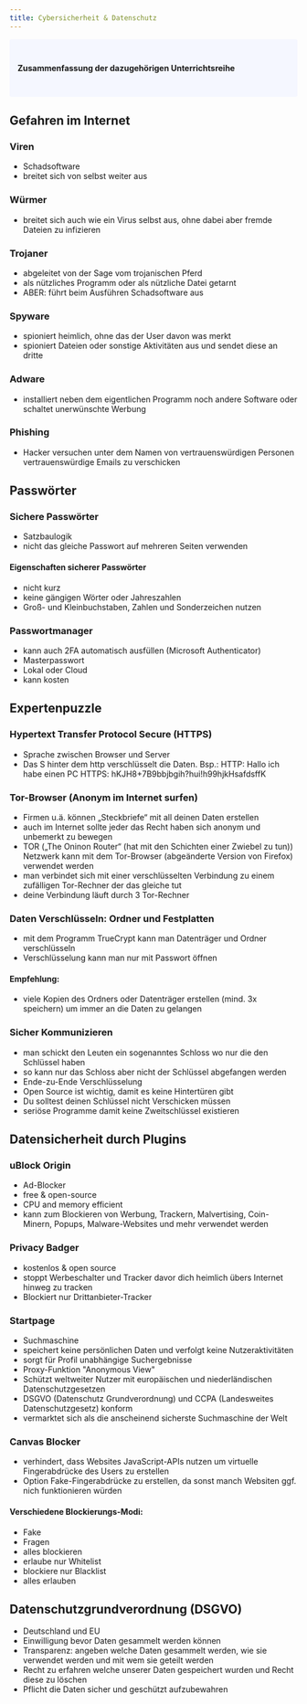 ```yaml
---
title: Cybersicherheit & Datenschutz
---
```


<p style="padding: 3em 1em; background: #f5f7ff; border-radius: 4px;">
    <b>Zusammenfassung der dazugehörigen Unterrichtsreihe</b>
</p>

## Gefahren im Internet

### Viren
- Schadsoftware
- breitet sich von selbst weiter aus

### Würmer
- breitet sich auch wie ein Virus selbst aus, ohne dabei aber fremde Dateien zu infizieren

### Trojaner
- abgeleitet von der Sage vom trojanischen Pferd
- als nützliches Programm oder als nützliche Datei getarnt
- ABER: führt beim Ausführen Schadsoftware aus

### Spyware
- spioniert heimlich, ohne das der User davon was merkt
- spioniert Dateien oder sonstige Aktivitäten aus und sendet diese an dritte

### Adware
- installiert neben dem eigentlichen Programm noch andere Software oder schaltet unerwünschte Werbung

### Phishing
- Hacker versuchen unter dem Namen von vertrauenswürdigen Personen vertrauenswürdige Emails zu verschicken

## Passwörter

### Sichere Passwörter
- Satzbaulogik
- nicht das gleiche Passwort auf mehreren Seiten verwenden

#### Eigenschaften sicherer Passwörter
- nicht kurz
- keine gängigen Wörter oder Jahreszahlen
- Groß- und Kleinbuchstaben, Zahlen und Sonderzeichen nutzen

### Passwortmanager

- kann auch 2FA automatisch ausfüllen (Microsoft Authenticator)
- Masterpasswort
- Lokal oder Cloud
- kann kosten

## Expertenpuzzle

### Hypertext Transfer Protocol Secure (HTTPS)
- Sprache zwischen Browser und Server
- Das S hinter dem http verschlüsselt die Daten. Bsp.:
HTTP: Hallo ich habe einen PC
HTTPS: hKJH8+7B9bbjbgih?hui!h99hjkHsafdsffK

### Tor-Browser (Anonym im Internet surfen)
- Firmen u.ä. können „Steckbriefe“ mit all deinen Daten erstellen
- auch im Internet sollte jeder das Recht haben sich anonym und unbemerkt zu bewegen
- TOR („The Oninon Router“ (hat mit den Schichten einer Zwiebel zu tun)) Netzwerk kann mit dem Tor-Browser (abgeänderte Version von Firefox) verwendet werden
- man verbindet sich mit einer verschlüsselten Verbindung zu einem zufälligen Tor-Rechner der das gleiche tut
- deine Verbindung läuft durch 3 Tor-Rechner

### Daten Verschlüsseln: Ordner und Festplatten
- mit dem Programm TrueCrypt kann man Datenträger und Ordner verschlüsseln
- Verschlüsselung kann man nur mit Passwort öffnen

#### Empfehlung:
- viele Kopien des Ordners oder Datenträger erstellen (mind. 3x speichern) um immer an die Daten zu gelangen

### Sicher Kommunizieren
- man schickt den Leuten ein sogenanntes Schloss wo nur die den Schlüssel haben
- so kann nur das Schloss aber nicht der Schlüssel abgefangen werden
- Ende-zu-Ende Verschlüsselung
- Open Source ist wichtig, damit es keine Hintertüren gibt
- Du solltest deinen Schlüssel nicht Verschicken müssen
- seriöse Programme damit keine Zweitschlüssel existieren

## Datensicherheit durch Plugins

### uBlock Origin
- Ad-Blocker
- free & open-source
- CPU and memory efficient
- kann zum Blockieren von Werbung, Trackern, Malvertising, Coin-Minern, Popups, Malware-Websites und mehr verwendet werden

### Privacy Badger
- kostenlos & open source
- stoppt Werbeschalter und Tracker davor dich heimlich übers Internet hinweg zu tracken
- Blockiert nur Drittanbieter-Tracker

### Startpage
- Suchmaschine
- speichert keine persönlichen Daten und verfolgt keine Nutzeraktivitäten
- sorgt für Profil unabhängige Suchergebnisse
- Proxy-Funktion "Anonymous View"
- Schützt weltweiter Nutzer mit europäischen und niederländischen Datenschutzgesetzen
- DSGVO (Datenschutz Grundverordnung) und CCPA (Landesweites Datenschutzgesetz) konform
- vermarktet sich als die anscheinend sicherste Suchmaschine der Welt

### Canvas Blocker
- verhindert, dass Websites JavaScript-APIs nutzen um virtuelle Fingerabdrücke des Users zu erstellen
- Option Fake-Fingerabdrücke zu erstellen, da sonst manch Websiten ggf. nich funktionieren würden

#### Verschiedene Blockierungs-Modi: 
- Fake
- Fragen
- alles blockieren
- erlaube nur Whitelist
- blockiere nur Blacklist
- alles erlauben

## Datenschutzgrundverordnung (DSGVO)
- Deutschland und EU
- Einwilligung bevor Daten gesammelt werden können
- Transparenz: angeben welche Daten gesammelt werden, wie sie verwendet werden und mit wem sie geteilt werden
- Recht zu erfahren welche unserer Daten gespeichert wurden und Recht diese zu löschen
- Pflicht die Daten sicher und geschützt aufzubewahren